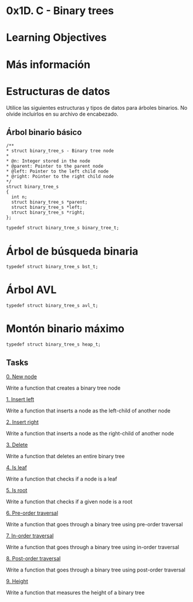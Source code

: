 # 0x1D. C - Binary trees

# Learning Objectives

# Más información
# Estructuras de datos
Utilice las siguientes estructuras y tipos de datos para árboles binarios. No olvide incluirlos en su archivo de encabezado.

## Árbol binario básico

    /**
    * struct binary_tree_s - Binary tree node
    *
    * @n: Integer stored in the node
    * @parent: Pointer to the parent node
    * @left: Pointer to the left child node
    * @right: Pointer to the right child node
    */
    struct binary_tree_s
    {
      int n;
      struct binary_tree_s *parent;
      struct binary_tree_s *left;
      struct binary_tree_s *right;
    };

    typedef struct binary_tree_s binary_tree_t;
 
# Árbol de búsqueda binaria
    typedef struct binary_tree_s bst_t;
# Árbol AVL
    typedef struct binary_tree_s avl_t;
# Montón binario máximo
    typedef struct binary_tree_s heap_t;


## Tasks

[0. New node]()

Write a function that creates a binary tree node

[1. Insert left ]()

Write a function that inserts a node as the left-child of another node

[2. Insert right ]()

Write a function that inserts a node as the right-child of another node

[3. Delete ]()

Write a function that deletes an entire binary tree

[4. Is leaf]()

Write a function that checks if a node is a leaf

[5. Is root ]()

Write a function that checks if a given node is a root

[6. Pre-order traversal]()

Write a function that goes through a binary tree using pre-order traversal

[7. In-order traversal ]()

Write a function that goes through a binary tree using in-order traversal

[8. Post-order traversal ]()

Write a function that goes through a binary tree using post-order traversal

[9. Height]()

Write a function that measures the height of a binary tree
